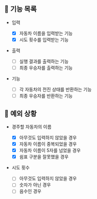## 📄 기능 목록

- 입력

  - [x] 자동차 이름을 입력받는 기능
  - [x] 시도 횟수를 입력받는 기능

- 출력

  - [ ] 실행 결과를 출력하는 기능
  - [ ] 최종 우승자를 출력하는 기능

- 기능

  - [ ] 각 자동차의 전진 상태를 반환하는 기능
  - [ ] 최종 우승자를 반환하는 기능

## 🎯 예외 상황

- 경주할 자동차의 이름

  - [x] 아무것도 입력하지 않았을 경우
  - [x] 자동차 이름이 중복되었을 경우
  - [x] 자동차 이름이 5자를 넘었을 경우
  - [x] 쉼표 구분을 잘못했을 경우

- 시도 횟수

  - [ ] 아무것도 입력하지 않았을 경우
  - [ ] 숫자가 아닌 경우
  - [ ] 음수인 경우
